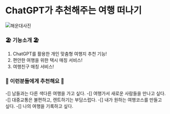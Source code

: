 #  ChatGPT가 추천해주는 여행 떠나기

![해운대사진](http://tong.visitkorea.or.kr/cms/resource/67/2612467_image2_1.jpg)

### :beach_umbrella: 기능소개 :beach_umbrella:
1. ChatGPT를 활용한 개인 맞춤형 여행지 추천 기능!
2. 편안한 여행을 위한 택시 매칭 서비스!
3. 여행친구 매칭 서비스!

### :slightly_smiling_face:	 이런분들에게 추천해요 :slightly_smiling_face:	

-[] 남들과는 다른 색다른 여행을 가고 싶다.
-[] 여행가서 새로운 사람들을 만나고 싶다.
-[] 대중교통은 불편하고, 렌트하기는 부담스럽다.
-[] 내가 원하는 여행코스를 만들고 싶다.
-[] 나의 여행을 기록하고 싶다.

